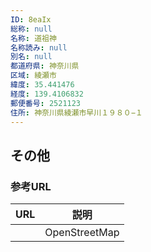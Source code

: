 ```yaml
---
ID: 8eaIx
総称: null
名称: 道祖神
名称読み: null
別名: null
都道府県: 神奈川県
区域: 綾瀬市
緯度: 35.441476
経度: 139.4106832
郵便番号: 2521123
住所: 神奈川県綾瀬市早川１９８０−１
---
```


## その他

### 参考URL

| URL | 説明          |
| --- | ------------- |
|     | OpenStreetMap |
